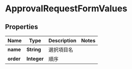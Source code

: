

# ApprovalRequestFormValues

## Properties

Name | Type | Description | Notes
------------ | ------------- | ------------- | -------------
**name** | **String** | 選択項目名 | 
**order** | **Integer** | 順序 | 



